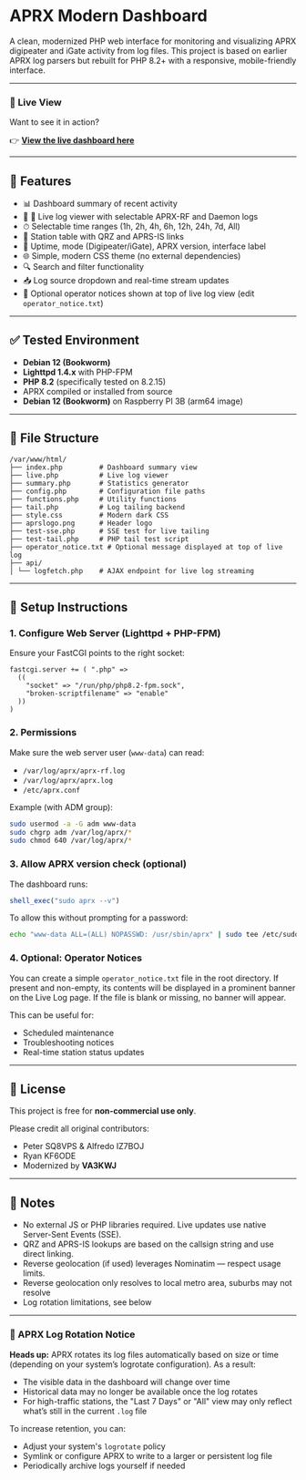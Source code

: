 # APRX Modern Dashboard

A clean, modernized PHP web interface for monitoring and visualizing APRX digipeater and iGate activity from log files. This project is based on earlier APRX log parsers but rebuilt for PHP 8.2+ with a responsive, mobile-friendly interface.

---

### 📡 Live View

Want to see it in action?

👉 **[View the live dashboard here](https://aprx.va3kwj.ca)**

---

## 🚀 Features

- 📊 Dashboard summary of recent activity
- 📡 📡 Live log viewer with selectable APRX-RF and Daemon logs
- ⏱ Selectable time ranges (1h, 2h, 4h, 6h, 12h, 24h, 7d, All)
- 🧭 Station table with QRZ and APRS-IS links
- 🧠 Uptime, mode (Digipeater/iGate), APRX version, interface label
- 🌐 Simple, modern CSS theme (no external dependencies)
- 🔍 Search and filter functionality
- 📥 Log source dropdown and real-time stream updates
- 📢 Optional operator notices shown at top of live log view (edit `operator_notice.txt`)

---

## ✅ Tested Environment

- **Debian 12 (Bookworm)**
- **Lighttpd 1.4.x** with PHP-FPM
- **PHP 8.2** (specifically tested on 8.2.15)
- APRX compiled or installed from source
- **Debian 12 (Bookworm)** on Raspberry PI 3B (arm64 image)

---

## 📂 File Structure

```
/var/www/html/
├── index.php         # Dashboard summary view
├── live.php          # Live log viewer
├── summary.php       # Statistics generator
├── config.php        # Configuration file paths
├── functions.php     # Utility functions
├── tail.php          # Log tailing backend
├── style.css         # Modern dark CSS
├── aprslogo.png      # Header logo
├── test-sse.php      # SSE test for live tailing
├── test-tail.php     # PHP tail test script
├── operator_notice.txt # Optional message displayed at top of live log
├── api/
│ └── logfetch.php    # AJAX endpoint for live log streaming
```

---

## 🔧 Setup Instructions

### 1. Configure Web Server (Lighttpd + PHP-FPM)
Ensure your FastCGI points to the right socket:
```lighttpd
fastcgi.server += ( ".php" =>
  ((
    "socket" => "/run/php/php8.2-fpm.sock",
    "broken-scriptfilename" => "enable"
  ))
)
```

### 2. Permissions
Make sure the web server user (`www-data`) can read:

- `/var/log/aprx/aprx-rf.log`
- `/var/log/aprx/aprx.log`
- `/etc/aprx.conf`

Example (with ADM group):
```bash
sudo usermod -a -G adm www-data
sudo chgrp adm /var/log/aprx/*
sudo chmod 640 /var/log/aprx/*
```

### 3. Allow APRX version check (optional)
The dashboard runs:
```php
shell_exec("sudo aprx --v")
```
To allow this without prompting for a password:
```bash
echo "www-data ALL=(ALL) NOPASSWD: /usr/sbin/aprx" | sudo tee /etc/sudoers.d/aprx-dashboard
```

### 4. Optional: Operator Notices

You can create a simple `operator_notice.txt` file in the root directory. If present and non-empty, its contents will be displayed in a prominent banner on the Live Log page. If the file is blank or missing, no banner will appear.

This can be useful for:

- Scheduled maintenance
- Troubleshooting notices
- Real-time station status updates

---

## 📜 License

This project is free for **non-commercial use only**.

Please credit all original contributors:

- Peter SQ8VPS & Alfredo IZ7BOJ
- Ryan KF6ODE
- Modernized by **VA3KWJ**

---

## 📎 Notes

- No external JS or PHP libraries required. Live updates use native Server-Sent Events (SSE).
- QRZ and APRS-IS lookups are based on the callsign string and use direct linking.
- Reverse geolocation (if used) leverages Nominatim — respect usage limits.
- Reverse geolocation only resolves to local metro area, suburbs may not resolve
- Log rotation limitations, see below

---

### 🔁 APRX Log Rotation Notice

**Heads up:** APRX rotates its log files automatically based on size or time (depending on your system’s logrotate configuration). As a result:

- The visible data in the dashboard will change over time
- Historical data may no longer be available once the log rotates
- For high-traffic stations, the "Last 7 Days" or "All" view may only reflect what’s still in the current `.log` file

To increase retention, you can:
- Adjust your system's `logrotate` policy
- Symlink or configure APRX to write to a larger or persistent log file
- Periodically archive logs yourself if needed
